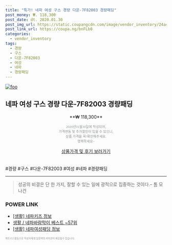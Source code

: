 ```yaml
--- 
title: "특가! 네파 여성 구스 경량 다운-7F82003 경량패딩" 
post_money: ₩. 118,300 
post_date: dt. 2020.01.30 
post_img_url: https://static.coupangcdn.com/image/vendor_inventory/24a4/48dab735917d1313e66629775e93c5eaf6dd10c3f26ad7d0378dc5af67b5.jpg 
post_link_url: https://coupa.ng/bnFLb0 
categories: 
  - vendor_inventory 
tags: 
  - 경량 
  - 구스 
  - 다운-7F82003 
  - 여성 
  - 네파 
  - 경량패딩 
--- 
```

[![foo](https://static.coupangcdn.com/image/vendor_inventory/24a4/48dab735917d1313e66629775e93c5eaf6dd10c3f26ad7d0378dc5af67b5.jpg)](https://coupa.ng/bnFLb0) 

## 네파 여성 구스 경량 다운-7F82003 경량패딩 
<p style="text-align: center;">**₩ 118,300**</p> 
<p style="text-align: center;"><span style="color: #898c8f; font-family: Georgia,Times,serif; font-size: 0.75em;">2020년01월30일에 작성되어, <br>가격변동 및 추가할인이 있을 수 있으니,<br> 상품 가격을 꼭!확인해주세요.<br>행복하세요~</span> 
</p>	 
<div markdown="0" style="text-align: center;"><a href="https://coupa.ng/bnFLb0" class="btn btn--success">상품가격 및 후기 보러가기</a></div> 
<br><br> 
  #경량 #구스 #다운-7F82003 #여성 #네파 #경량패딩 
<hr> 

> 성공의 비결은 단 한 가지, 잘할 수 있는 일에 광적으로 집중하는 것이다.–  톰 모나건 


### POWER LINK

* <a href="https://blog.naver.com/sakai111/221767925685" target="_blank"> [생활] 네파키즈 정보 </a>
* <a href="https://blog.naver.com/santokki14/221782842373" target="_blank">생활 / 네파바람막이 베스트 ~57위</a>
* <a href="https://blog.naver.com/fasyy4321/221764799910" target="_blank"> [생활] 네파여성패딩 정보 </a>

<span style="color: #898c8f; font-family: Georgia,Times,serif; font-size: 0.55em;">파트너스활동으로 작성자에게 일정액의 커미션이 제공될수 있습니다.</span> 
